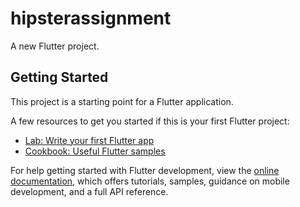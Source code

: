 # hipsterassignment

A new Flutter project.

## Getting Started

This project is a starting point for a Flutter application.

A few resources to get you started if this is your first Flutter project:

- [Lab: Write your first Flutter app](https://docs.flutter.dev/get-started/codelab)
- [Cookbook: Useful Flutter samples](https://docs.flutter.dev/cookbook)

For help getting started with Flutter development, view the
[online documentation](https://docs.flutter.dev/), which offers tutorials,
samples, guidance on mobile development, and a full API reference.

[//]: # (according to mail)
[//]: # (1 st point)
[//]: # (login page)
[//]: # (I have allow 2 user )
[//]: # ("test@gmail.com": "Kgs@123",)
[//]: # ("test1@gmail.com": "Abc@123",)
[//]: # (through only this credential you can login)
[//]: # (if you want some more credentials than you can add later I will manage through backend api)

[//]: # (2 nd point)
[//]: # ( Agora Setup)
[//]: # (Working this one to call 1 to 1 call api)
[//]: # (https://console.agora.io/project-management)
[//]: # (login with your credentials)
[//]: # (and create agora project)
[//]: # (where you will find AppId)
[//]: # (Integrate that App Id to the Android Flutter Project)
[//]: # (there have apidata where i am showing all the constraint data where you can set )

[//]: # (3 rd point)
[//]: # ( User List Page)
[//]: # (// User list I am using fake api so that we can check data)
[//]: # (// this api I am using Hive plugin through that if internet not available than your list will shown)
[//]: # (where I am using GraphQL to get api data through api into the fake api)

[//]: # (4th point)
[//]: # (Generate keystore password to update play store for SignApk)
[//]: #  ( keytool -genkey -v -keystore ~/my-release-key.jks -keyalg RSA -keysize 2048 -validity 10000 -alias my-key-alias)
[//]: # (~~Enter keystore password:  )
[//]: # (Re-enter new password:)
[//]: # (Enter the distinguished name. Provide a single dot &#40;.&#41; to leave a sub-component empty or press ENTER to use the default value in braces.)
[//]: # (What is your first and last name?)
[//]: # ([Unknown]:  Hipster)
[//]: # (What is the name of your organizational unit?)
[//]: # ([Unknown]:  Hipster)
[//]: # (What is the name of your organization?)
[//]: # ([Unknown]:  Hipster)
[//]: # (What is the name of your City or Locality?)
[//]: # ([Unknown]:  Noida)
[//]: # (What is the name of your State or Province?)
[//]: # ([Unknown]:  UP)
[//]: # (What is the two-letter country code for this unit?)
[//]: # ([Unknown]:  91)
[//]: # (Is CN=Hipster, OU=Hipster, O=Hipster, L=Noida, ST=UP, C=91 correct?)
[//]: # ([no]:  yes)
[//]: # ()
[//]: # (Generating 2,048 bit RSA key pair and self-signed certificate &#40;SHA384withRSA&#41; with a validity of 10,000 days)
[//]: # (for: CN=Hipster, OU=Hipster, O=Hipster, L=Noida, ST=UP, C=91)

[//]: # (Notification)
[//]: # (I am attaching backed api urlto send notification)
[//]: # (there have notification_service page where you can register 2 token so that once 1 person call than in second devices it will send notification )
[//]: # (where if app into the background than it will send notification through that you can join call)

[//]: # (Note)
[//]: # (First time I was setup Aws Chime Services )
[//]: # (Aws setup)
[//]: # ([//]: # I have already done with Aws but aws not allow in India for video connection)
[//]: # (Accesskey---AKIAW5V2CVNT5TCV6EAC)
[//]: # (SecrectAccessKey---idYFI1UXwuANcu8qgkIm2YgB/n/houoBGoDGN0yq)
[//]: # (https://476057873255.signin.aws.amazon.com/console)

[//]: # (backend api)
[//]: # (For push notification I am using Nest Js Api which I will send code)
[//]: # (I have already created AWS Chime 1 to 1 video call join meeting api where you can check)

[//]: # (Bonus &#40;Optional, but Valuable&#41;)
[//]: # (I have added runtime permission into the SplashScreen you can check)
[//]: # (notification_controller I have manage push notification you can check)
[//]: # (State management I have Used GetX, Provider you can check)
[//]: # (CI/CD I have almost done because of the AWS Plugin issue CI/CD not passed otherwise I will remove Ags code than I will work Agora code it will work)

[//]: # (Deliverables)
[//]: # (I have updated source code to the Git both front end and backend api, )
[//]: # (I am sharing as a Public for you please you can check there )
[//]: # (agora_rtc_engine this one is package need to install this one)
[//]: # (need to register only AppId ehich I have already discuss above)
[//]: # (Currently there have 2 token which I have register into the flutter code you can register your own token)
[//]: # (which I have configure through firebase token )
[//]: # (once you run app in log you I have printed out where you can check)
[//]: # (// in terminal flutter build apk through this command you can run app)
[//]: # (flutter pub add agora_rtc_engine to install agora plugin)

[//]: # (Evaluation Criteria)
[//]: # (you can check code quality )

[//]: # (git@github.com:sunilkrsingh8922/aws-chemi-flutter.git)
[//]: # (git@github.com:sunilkrsingh8922/aws-chemi-nestjs.git)
